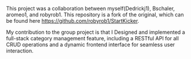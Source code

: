 This project was a collaboration between myself(Dedrickj1), Bschaler, aromeo1, and robyrob1. This repository is a fork of the original, which can be found here https://github.com/robyrob1/StartKicker.

My contribution to the group project is that I Designed and implemented a full-stack category management feature, including a RESTful API for all CRUD operations and a dynamic frontend interface for seamless user interaction.
